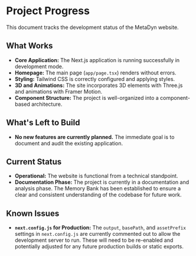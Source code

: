 # Project Progress

This document tracks the development status of the MetaDyn website.

## What Works

*   **Core Application:** The Next.js application is running successfully in development mode.
*   **Homepage:** The main page (`app/page.tsx`) renders without errors.
*   **Styling:** Tailwind CSS is correctly configured and applying styles.
*   **3D and Animations:** The site incorporates 3D elements with Three.js and animations with Framer Motion.
*   **Component Structure:** The project is well-organized into a component-based architecture.

## What's Left to Build

*   **No new features are currently planned.** The immediate goal is to document and audit the existing application.

## Current Status

*   **Operational:** The website is functional from a technical standpoint.
*   **Documentation Phase:** The project is currently in a documentation and analysis phase. The Memory Bank has been established to ensure a clear and consistent understanding of the codebase for future work.

## Known Issues

*   **`next.config.js` for Production:** The `output`, `basePath`, and `assetPrefix` settings in `next.config.js` are currently commented out to allow the development server to run. These will need to be re-enabled and potentially adjusted for any future production builds or static exports.
